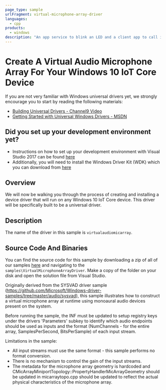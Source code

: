 ```yaml
---
page_type: sample
urlFragment: virtual-microphone-array-driver
languages:
  - cpp
products:
  - windows
description: "An app service to blink an LED and a client app to call it."
---
```


# Create A Virtual Audio Microphone Array For Your Windows 10 IoT Core Device

If you are not very familiar with Windows universal drivers yet, we strongly encourage you to start by reading the following materials:

* [Building Universal Drivers - Channel9 Video](https://channel9.msdn.com/Blogs/WinHEC/Building-a-Universal-Driver)
* [Getting Started with Universal Windows Drivers - MSDN](https://msdn.microsoft.com/en-us/library/windows/hardware/dn941241(v=vs.85).aspx)

## Did you set up your development environment yet?

* Instructions on how to set up your development environment with Visual Studio 2017 can be found [here]({{site.baseurl}}/{{page.lang}}/GetStarted)
* Additionally, you will need to install the Windows Driver Kit (WDK) which you can download from [here](https://developer.microsoft.com/en-us/windows/hardware/windows-driver-kit) 

## Overview
We will now be walking you through the process of creating and installing a device driver that will run on any Windows 10 IoT Core device.  This driver will be specifically built to be a universal driver.

## Description
The name of the driver in this sample is `virtualaudiomicarray`.  

## Source Code And Binaries
You can find the source code for this sample by downloading a zip of all of our samples [here](https://github.com/Microsoft/Windows-iotcore-samples/archive/master.zip) and navigating to the `samples\VirtualMicrophoneArrayDriver`.  Make a copy of the folder on your disk and open the solution file from Visual Studio.

Originally derived from the SYSVAD driver sample (https://github.com/Microsoft/Windows-driver-samples/tree/master/audio/sysvad), this sample illustrates how to construct a virtual microphone array at runtime using monoaural audio devices present on the system.

Before running the sample, the INF must be updated to setup registry keys under the drivers 'Parameters' subkey to identify which audio endpoints should be used as inputs and the format (NumChannels - for the entire array, SamplesPerSecond, BitsPerSample) of each input stream.

Limitations in the sample:
* All input streams must use the same format - this sample performs no format conversion.
* There is no mechanism to control the gain of the input streams.
* The metadata for the microphone array geometry is hardcoded and CMicArrayMiniportTopology::PropertyHandlerMicArrayGeometry should be
 updated in micarraytopo.cpp should be updated to reflect the actual physical characteristics of the microphone array.
